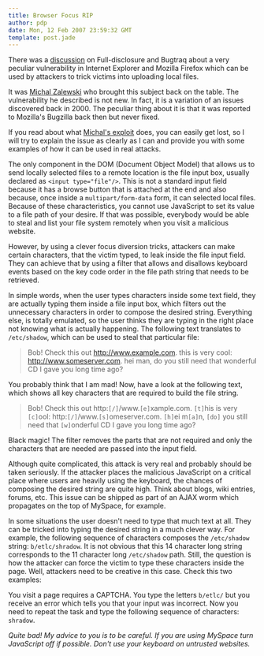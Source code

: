 ```yaml
---
title: Browser Focus RIP
author: pdp
date: Mon, 12 Feb 2007 23:59:32 GMT
template: post.jade
---
```


There was a [discussion](http://seclists.org/fulldisclosure/2007/Feb/0226.html) on Full-disclosure and Bugtraq about a very peculiar vulnerability in Internet Explorer and Mozilla Firefox which can be used by attackers to trick victims into uploading local files.

It was [Michal Zalewski](http://lcamtuf.coredump.cx) who brought this subject back on the table. The vulnerability he described is not new. In fact,  it is a variation of an issues discovered back in 2000. The peculiar thing about it is that it was reported to Mozilla's Bugzilla back then but never fixed.

If you read about what [Michal's exploit](http://lcamtuf.coredump.cx/focusbug/) does, you can easily get lost, so I will try to explain the issue as clearly as I can and provide you with some examples of how it can be used in real attacks.

The only component in the DOM (Document Object Model) that allows us to send locally selected files to a remote location is the file input box, usually declared as `<input type="file"/>`. This is not a standard input field because it has a browse button that is attached at the end and also because, once inside a `multipart/form-data` form, it can selected local files. Because of these characteristics, you cannot use JavaScript to set its value to a file path of your desire. If that was possible, everybody would be able to steal and list your file system remotely when you visit a malicious website.

However, by using a clever focus diversion tricks, attackers can make certain characters, that the victim typed, to leak inside the file input field. They can achieve that by using a filter that allows and disallows keyboard events based on the key code order in the file path string that needs to be retrieved.

In simple words, when the user types characters inside some text field, they are actually typing them inside a file input box, which filters out the unnecessary characters in order to compose the desired string. Everything else, is totally emulated, so the user thinks they are typing in the right place not knowing what is actually happening. The following text translates to `/etc/shadow`, which can be used to steal that particular file:

> Bob! Check this out http://www.example.com. this is very cool: http://www.someserver.com. hei man, do you still need that wonderful CD I gave you long time ago?

You probably think that I am mad! Now, have a look at the following text, which shows all key characters that are required to build the file string.

> Bob! Check this out http:`[/]`/www.`[e]`xample.com. `[t]`his is very `[c]`ool: http:`[/]`/www.`[s]`omeserver.com. `[h]`ei m`[a]`n, `[do]` you still need that `[w]`onderful CD I gave you long time ago?

Black magic! The filter removes the parts that are not required and only the characters that are needed are passed into the input field.

Although quite complicated, this attack is very real and probably should be taken seriously. If the attacker places the malicious JavaScript on a critical place where users are heavily using the keyboard, the chances of composing the desired string are quite high. Think about blogs, wiki entries, forums, etc. This issue can be shipped as part of an AJAX worm which propagates on the top of MySpace, for example.

In some situations the user doesn't need to type that much text at all. They can be tricked into typing the desired string in a much clever way. For example, the following sequence of characters composes the `/etc/shadow` string: `b/etlc/shradow`. It is not obvious that this 14 character long string corresponds to the 11 character long `/etc/shadow` path. Still, the question is how the attacker can force the victim to type these characters inside the page. Well, attackers need to be creative in this case. Check this two examples:

<div class="message">

You visit a page requires a CAPTCHA. You type the letters `b/etlc/` but you receive an error which tells you that your input was incorrect. Now you need to repeat the task and type the following sequence of characters: `shradow`.
</div>

_Quite bad! My advice to you is to be careful. If you are using MySpace turn JavaScript off if possible. Don't use your keyboard on untrusted websites._
